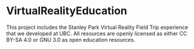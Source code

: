 # VirtualRealityEducation
This project includes the Stanley Park Virtual Reality Field Trip experience that we developed at UBC. 
All resources are openly licensed as either CC BY-SA 4.0 or GNU 3.0 as open education resources. 
